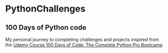 # PythonChallenges
## 100 Days of Python code
My personal journey to completing challenges and projects inspired from the [Udemy Course 100 Days of Code: The Complete Python Pro Bootcamp](https://www.udemy.com/course/100-days-of-code/) 

